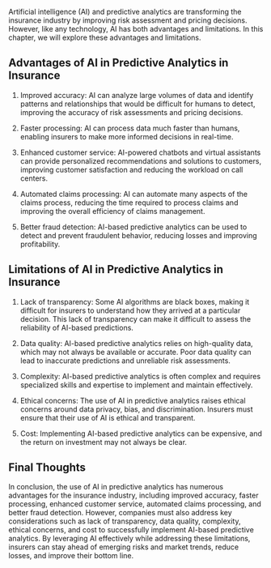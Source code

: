 
Artificial intelligence (AI) and predictive analytics are transforming the insurance industry by improving risk assessment and pricing decisions. However, like any technology, AI has both advantages and limitations. In this chapter, we will explore these advantages and limitations.

Advantages of AI in Predictive Analytics in Insurance
-----------------------------------------------------

1. Improved accuracy: AI can analyze large volumes of data and identify patterns and relationships that would be difficult for humans to detect, improving the accuracy of risk assessments and pricing decisions.

2. Faster processing: AI can process data much faster than humans, enabling insurers to make more informed decisions in real-time.

3. Enhanced customer service: AI-powered chatbots and virtual assistants can provide personalized recommendations and solutions to customers, improving customer satisfaction and reducing the workload on call centers.

4. Automated claims processing: AI can automate many aspects of the claims process, reducing the time required to process claims and improving the overall efficiency of claims management.

5. Better fraud detection: AI-based predictive analytics can be used to detect and prevent fraudulent behavior, reducing losses and improving profitability.

Limitations of AI in Predictive Analytics in Insurance
------------------------------------------------------

1. Lack of transparency: Some AI algorithms are black boxes, making it difficult for insurers to understand how they arrived at a particular decision. This lack of transparency can make it difficult to assess the reliability of AI-based predictions.

2. Data quality: AI-based predictive analytics relies on high-quality data, which may not always be available or accurate. Poor data quality can lead to inaccurate predictions and unreliable risk assessments.

3. Complexity: AI-based predictive analytics is often complex and requires specialized skills and expertise to implement and maintain effectively.

4. Ethical concerns: The use of AI in predictive analytics raises ethical concerns around data privacy, bias, and discrimination. Insurers must ensure that their use of AI is ethical and transparent.

5. Cost: Implementing AI-based predictive analytics can be expensive, and the return on investment may not always be clear.

Final Thoughts
--------------

In conclusion, the use of AI in predictive analytics has numerous advantages for the insurance industry, including improved accuracy, faster processing, enhanced customer service, automated claims processing, and better fraud detection. However, companies must also address key considerations such as lack of transparency, data quality, complexity, ethical concerns, and cost to successfully implement AI-based predictive analytics. By leveraging AI effectively while addressing these limitations, insurers can stay ahead of emerging risks and market trends, reduce losses, and improve their bottom line.
